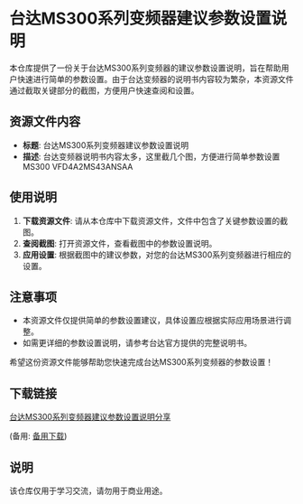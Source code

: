 # 台达MS300系列变频器建议参数设置说明

本仓库提供了一份关于台达MS300系列变频器的建议参数设置说明，旨在帮助用户快速进行简单的参数设置。由于台达变频器的说明书内容较为繁杂，本资源文件通过截取关键部分的截图，方便用户快速查阅和设置。

## 资源文件内容

- **标题**: 台达MS300系列变频器建议参数设置说明
- **描述**: 台达变频器说明书内容太多，这里截几个图，方便进行简单参数设置 MS300 VFD4A2MS43ANSAA

## 使用说明

1. **下载资源文件**: 请从本仓库中下载资源文件，文件中包含了关键参数设置的截图。
2. **查阅截图**: 打开资源文件，查看截图中的参数设置说明。
3. **应用设置**: 根据截图中的建议参数，对您的台达MS300系列变频器进行相应的设置。

## 注意事项

- 本资源文件仅提供简单的参数设置建议，具体设置应根据实际应用场景进行调整。
- 如需更详细的参数设置说明，请参考台达官方提供的完整说明书。

希望这份资源文件能够帮助您快速完成台达MS300系列变频器的参数设置！

## 下载链接
[台达MS300系列变频器建议参数设置说明分享](https://pan.quark.cn/s/19725e03f26a) 

(备用: [备用下载](https://pan.baidu.com/s/1yoP20P5Or07Atb5olPsBPQ?pwd=1234))

## 说明

该仓库仅用于学习交流，请勿用于商业用途。
